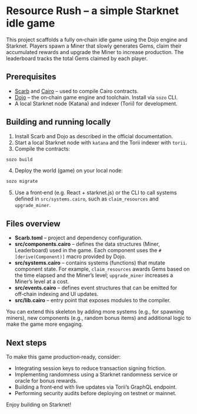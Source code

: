# Resource Rush – a simple Starknet idle game

This project scaffolds a fully on‑chain idle game using the Dojo engine and
Starknet.  Players spawn a Miner that slowly generates Gems, claim their
accumulated rewards and upgrade the Miner to increase production.  The
leaderboard tracks the total Gems claimed by each player.

## Prerequisites

* [Scarb](https://docs.swmansion.com/scarb) and [Cairo](https://github.com/starkware-libs/cairo) – used to compile Cairo contracts.
* [Dojo](https://dojoengine.org/) – the on‑chain game engine and toolchain.  Install via `sozo` CLI.
* A local Starknet node (Katana) and indexer (Torii) for development.

## Building and running locally

1. Install Scarb and Dojo as described in the official documentation.
2. Start a local Starknet node with `katana` and the Torii indexer with `torii`.
3. Compile the contracts:

```bash
sozo build
```

4. Deploy the world (game) on your local node:

```bash
sozo migrate
```

5. Use a front‑end (e.g. React + starknet.js) or the CLI to call systems defined in `src/systems.cairo`, such as `claim_resources` and `upgrade_miner`.

## Files overview

* **Scarb.toml** – project and dependency configuration.
* **src/components.cairo** – defines the data structures (Miner, Leaderboard) used in the game.  Each component uses the `#[derive(Component)]` macro provided by Dojo.
* **src/systems.cairo** – contains systems (functions) that mutate component state.  For example, `claim_resources` awards Gems based on the time elapsed and the Miner’s level; `upgrade_miner` increases a Miner’s level at a cost.
* **src/events.cairo** – defines event structures that can be emitted for off‑chain indexing and UI updates.
* **src/lib.cairo** – entry point that exposes modules to the compiler.

You can extend this skeleton by adding more systems (e.g., for spawning miners), new components (e.g., random bonus items) and additional logic to make the game more engaging.

## Next steps

To make this game production‑ready, consider:

* Integrating session keys to reduce transaction signing friction.
* Implementing randomness using a Starknet randomness service or oracle for bonus rewards.
* Building a front‑end with live updates via Torii’s GraphQL endpoint.
* Performing security audits before deploying on testnet or mainnet.

Enjoy building on Starknet!
